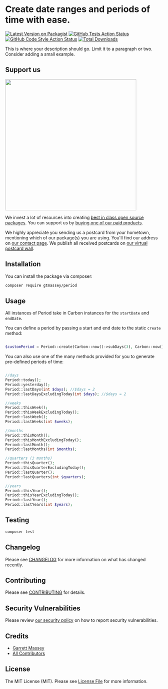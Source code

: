 # Create date ranges and periods of time with ease.

[![Latest Version on Packagist](https://img.shields.io/packagist/v/gtmassey/period.svg?style=flat-square)](https://packagist.org/packages/gtmassey/period)
[![GitHub Tests Action Status](https://img.shields.io/github/workflow/status/gtmassey/period/run-tests?label=tests)](https://github.com/gtmassey/period/actions?query=workflow%3Arun-tests+branch%3Amain)
[![GitHub Code Style Action Status](https://img.shields.io/github/workflow/status/gtmassey/period/Fix%20PHP%20code%20style%20issues?label=code%20style)](https://github.com/gtmassey/period/actions?query=workflow%3A"Fix+PHP+code+style+issues"+branch%3Amain)
[![Total Downloads](https://img.shields.io/packagist/dt/gtmassey/period.svg?style=flat-square)](https://packagist.org/packages/gtmassey/period)

This is where your description should go. Limit it to a paragraph or two. Consider adding a small example.

## Support us

[<img src="https://github-ads.s3.eu-central-1.amazonaws.com/period.jpg?t=1" width="419px" />](https://spatie.be/github-ad-click/period)

We invest a lot of resources into creating [best in class open source packages](https://spatie.be/open-source). You can support us by [buying one of our paid products](https://spatie.be/open-source/support-us).

We highly appreciate you sending us a postcard from your hometown, mentioning which of our package(s) you are using. You'll find our address on [our contact page](https://spatie.be/about-us). We publish all received postcards on [our virtual postcard wall](https://spatie.be/open-source/postcards).

## Installation

You can install the package via composer:

```bash
composer require gtmassey/period
```

## Usage

All instances of Period take in Carbon instances for the `startDate` and `endDate`. 

You can define a period by passing a start and end date to the static `create` method:

```php

$customPeriod = Period::create(Carbon::now()->subDays(3), Carbon::now());

```

You can also use one of the many methods provided for you to generate pre-defined periods of time:

```php

//days
Period::today();
Period::yesterday();
Period::lastDays(int $days); //$days = 2
Period::lastDaysExcludingToday(int $days); //$days = 2

//weeks
Period::thisWeek();
Period::thisWeekExcludingToday();
Period::lastWeek();
Period::lastWeeks(int $weeks);

//months
Period::thisMonth();
Period::thisMonthExcludingToday();
Period::lastMonth();
Period::lastMonths(int $months);

//quarters (3 months)
Period::thisQuarter();
Period::thisQuarterExcludingToday();
Period::lastQuarter();
Period::lastQuarters(int $quarters);

//years
Period::thisYear();
Period::thisYearExcludingToday();
Period::lastYear();
Period::lastYears(int $years);

```

## Testing

```bash
composer test
```

## Changelog

Please see [CHANGELOG](CHANGELOG.md) for more information on what has changed recently.

## Contributing

Please see [CONTRIBUTING](CONTRIBUTING.md) for details.

## Security Vulnerabilities

Please review [our security policy](../../security/policy) on how to report security vulnerabilities.

## Credits

- [Garrett Massey](https://github.com/gtmassey)
- [All Contributors](../../contributors)

## License

The MIT License (MIT). Please see [License File](LICENSE.md) for more information.
